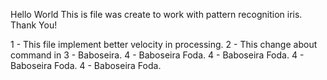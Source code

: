 Hello World
This is file was create to work with pattern recognition iris.
Thank You!


1 - This file implement better velocity in processing.
2 - This change about command <git diff> in
3 - Baboseira.
4 - Baboseira Foda.
4 - Baboseira Foda.
4 - Baboseira Foda.
4 - Baboseira Foda.

